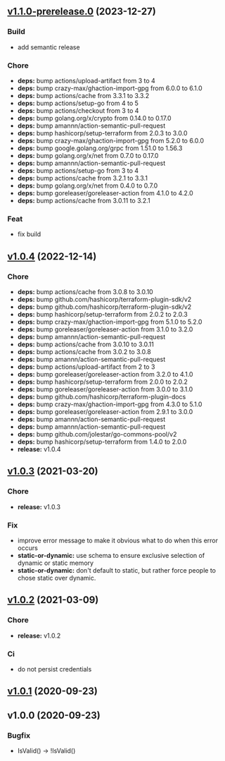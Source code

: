 
<a name="v1.1.0-prerelease.0"></a>
## [v1.1.0-prerelease.0](https://github.com/taliesins/terraform-provider-hyperv/compare/v1.0.4...v1.1.0-prerelease.0) (2023-12-27)
### Build
- add semantic release

### Chore
- **deps:** bump actions/upload-artifact from 3 to 4
- **deps:** bump crazy-max/ghaction-import-gpg from 6.0.0 to 6.1.0
- **deps:** bump actions/cache from 3.3.1 to 3.3.2
- **deps:** bump actions/setup-go from 4 to 5
- **deps:** bump actions/checkout from 3 to 4
- **deps:** bump golang.org/x/crypto from 0.14.0 to 0.17.0
- **deps:** bump amannn/action-semantic-pull-request
- **deps:** bump hashicorp/setup-terraform from 2.0.3 to 3.0.0
- **deps:** bump crazy-max/ghaction-import-gpg from 5.2.0 to 6.0.0
- **deps:** bump google.golang.org/grpc from 1.51.0 to 1.56.3
- **deps:** bump golang.org/x/net from 0.7.0 to 0.17.0
- **deps:** bump amannn/action-semantic-pull-request
- **deps:** bump actions/setup-go from 3 to 4
- **deps:** bump actions/cache from 3.2.1 to 3.3.1
- **deps:** bump golang.org/x/net from 0.4.0 to 0.7.0
- **deps:** bump goreleaser/goreleaser-action from 4.1.0 to 4.2.0
- **deps:** bump actions/cache from 3.0.11 to 3.2.1

### Feat
- fix build


<a name="v1.0.4"></a>
## [v1.0.4](https://github.com/taliesins/terraform-provider-hyperv/compare/v1.0.3...v1.0.4) (2022-12-14)
### Chore
- **deps:** bump actions/cache from 3.0.8 to 3.0.10
- **deps:** bump github.com/hashicorp/terraform-plugin-sdk/v2
- **deps:** bump github.com/hashicorp/terraform-plugin-sdk/v2
- **deps:** bump hashicorp/setup-terraform from 2.0.2 to 2.0.3
- **deps:** bump crazy-max/ghaction-import-gpg from 5.1.0 to 5.2.0
- **deps:** bump goreleaser/goreleaser-action from 3.1.0 to 3.2.0
- **deps:** bump amannn/action-semantic-pull-request
- **deps:** bump actions/cache from 3.0.10 to 3.0.11
- **deps:** bump actions/cache from 3.0.2 to 3.0.8
- **deps:** bump amannn/action-semantic-pull-request
- **deps:** bump actions/upload-artifact from 2 to 3
- **deps:** bump goreleaser/goreleaser-action from 3.2.0 to 4.1.0
- **deps:** bump hashicorp/setup-terraform from 2.0.0 to 2.0.2
- **deps:** bump goreleaser/goreleaser-action from 3.0.0 to 3.1.0
- **deps:** bump github.com/hashicorp/terraform-plugin-docs
- **deps:** bump crazy-max/ghaction-import-gpg from 4.3.0 to 5.1.0
- **deps:** bump goreleaser/goreleaser-action from 2.9.1 to 3.0.0
- **deps:** bump amannn/action-semantic-pull-request
- **deps:** bump amannn/action-semantic-pull-request
- **deps:** bump github.com/jolestar/go-commons-pool/v2
- **deps:** bump hashicorp/setup-terraform from 1.4.0 to 2.0.0
- **release:** v1.0.4


<a name="v1.0.3"></a>
## [v1.0.3](https://github.com/taliesins/terraform-provider-hyperv/compare/v1.0.2...v1.0.3) (2021-03-20)
### Chore
- **release:** v1.0.3

### Fix
- improve error message to make it obvious what to do when this error occurs
- **static-or-dynamic:** use schema to ensure exclusive selection of dynamic or static memory
- **static-or-dynamic:** don't default to static, but rather force people to chose static over dynamic.


<a name="v1.0.2"></a>
## [v1.0.2](https://github.com/taliesins/terraform-provider-hyperv/compare/v1.0.1...v1.0.2) (2021-03-09)
### Chore
- **release:** v1.0.2

### Ci
- do not persist credentials


<a name="v1.0.1"></a>
## [v1.0.1](https://github.com/taliesins/terraform-provider-hyperv/compare/v1.0.0...v1.0.1) (2020-09-23)

<a name="v1.0.0"></a>
## v1.0.0 (2020-09-23)
### Bugfix
- IsValid() -> !IsValid()

